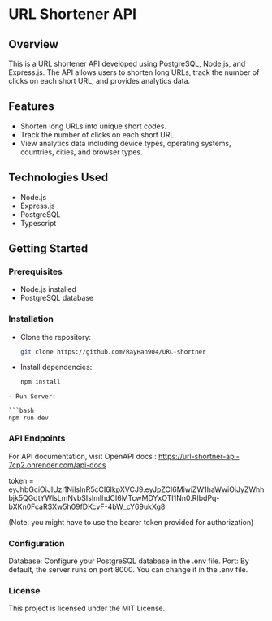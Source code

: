 # URL Shortener API

## Overview

This is a URL shortener API developed using PostgreSQL, Node.js, and Express.js. The API allows users to shorten long URLs, track the number of clicks on each short URL, and provides analytics data.

## Features

- Shorten long URLs into unique short codes.
- Track the number of clicks on each short URL.
- View analytics data including device types, operating systems, countries, cities, and browser types.

## Technologies Used

- Node.js
- Express.js
- PostgreSQL
- Typescript

## Getting Started

### Prerequisites

- Node.js installed
- PostgreSQL database

### Installation

- Clone the repository:

  ```bash
  git clone https://github.com/RayHan904/URL-shortner
  ```

- Install dependencies:

  ```bash
  npm install
  ```

````
- Run Server:

```bash
npm run dev
````

### API Endpoints

For API documentation, visit OpenAPI docs : https://url-shortner-api-7cp2.onrender.com/api-docs

token = eyJhbGciOiJIUzI1NiIsInR5cCI6IkpXVCJ9.eyJpZCI6MiwiZW1haWwiOiJyZWhhbjk5QGdtYWlsLmNvbSIsImlhdCI6MTcwMDYxOTI1Nn0.RIbdPq-bXKn0FcaRSXw5h09fDKcvF-4bW_cY69ukXg8

(Note: you might have to use the bearer token provided for authorization)

### Configuration

Database: Configure your PostgreSQL database in the .env file.
Port: By default, the server runs on port 8000. You can change it in the .env file.

### License

This project is licensed under the MIT License.
